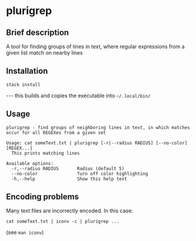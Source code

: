 # plurigrep

## Brief description

A tool for finding groups of lines in text, where regular expressions from a given list match on nearby lines

## Installation

    stack install

--- this builds and copies the executable into `~/.local/bin/`

## Usage

    plurigrep - find groups of neighboring lines in text, in which matches occur for all REGEXes from a given set

    Usage: cat someText.txt | plurigrep [-r|--radius RADIUS] [--no-color] [REGEX...]
      This prints matching lines 

    Available options:
      -r,--radius RADIUS       Radius (default 5)
      --no-color               Turn off color highlighting
      -h,--help                Show this help text

## Encoding problems

Many text files are incorrectly encoded. In this case:

    cat someText.txt | iconv -c | plurigrep ...

(see `man iconv`)
